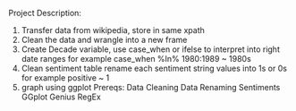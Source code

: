 Project Description:
1) Transfer data from wikipedia, store in same xpath
2) Clean the data and wrangle into a new frame
3) Create Decade variable, use case_when or ifelse to interpret into right date ranges 
for example case_when %In% 1980:1989 ~ 1980s
4) Clean sentiment table rename each sentiment string values into 1s or 0s 
for example positive ~ 1
5) graph using ggplot
Prereqs:
Data Cleaning
Data Renaming
Sentiments
GGplot
Genius
RegEx
